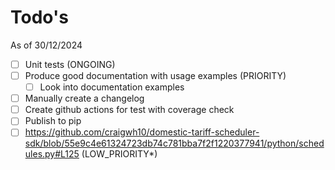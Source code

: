 # Todo's

As of 30/12/2024

- [ ] Unit tests (ONGOING)
- [ ] Produce good documentation with usage examples (PRIORITY)
  - [ ] Look into documentation examples
- [ ] Manually create a changelog
- [ ] Create github actions for test with coverage check
- [ ] Publish to pip
- [ ] https://github.com/craigwh10/domestic-tariff-scheduler-sdk/blob/55e9c4e61324723db74c781bba7f2f1220377941/python/schedules.py#L125 (LOW_PRIORITY*)

